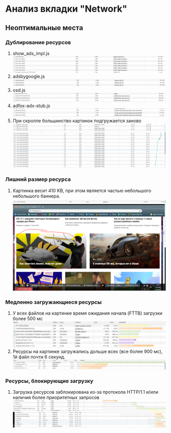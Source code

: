 # Анализ вкладки "Network"

## Неоптимальные места

### Дублирование ресурсов
1. show_ads_impl.js
![](img/01.PNG)
1. adsbygoogle.js
![](img/02.PNG)
1. osd.js
![](img/03.PNG)
1. adfox-adx-stub.js
![](img/04.PNG)
1. При скролле большинство картинок подгружается заново
![](img/05.PNG)
![](img/08.PNG)

### Лишний размер ресурса
1. Картинка весит 410 KB, при этом является частью небольшого небольшого баннера.
![](img/06.PNG)
![](img/07.PNG)

### Медленно загружающиеся ресурсы
1. У всех файлов на картинке время ожидания начала (FTTB) загрузки более 500 мс
![](img/09.PNG)
1. Ресурсы на картинке загружались дольше всех (все более 900 мс), 1й файл почти 6 секунд.
![](img/10.PNG)

### Ресурсы, блокирующие загрузку
1. Загрузка ресурсов заблокирована из-за протокола HTTP/1.1 и/или наличия более приоритетных запросов
![](img/11.PNG)
![](img/12.PNG)



